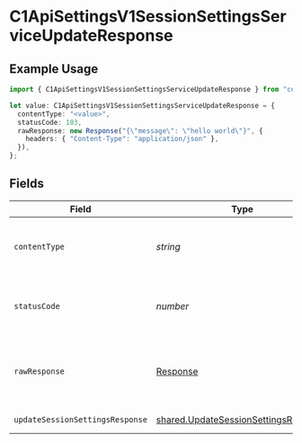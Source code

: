 # C1ApiSettingsV1SessionSettingsServiceUpdateResponse

## Example Usage

```typescript
import { C1ApiSettingsV1SessionSettingsServiceUpdateResponse } from "conductorone-sdk-typescript/sdk/models/operations";

let value: C1ApiSettingsV1SessionSettingsServiceUpdateResponse = {
  contentType: "<value>",
  statusCode: 103,
  rawResponse: new Response("{\"message\": \"hello world\"}", {
    headers: { "Content-Type": "application/json" },
  }),
};
```

## Fields

| Field                                                                                               | Type                                                                                                | Required                                                                                            | Description                                                                                         |
| --------------------------------------------------------------------------------------------------- | --------------------------------------------------------------------------------------------------- | --------------------------------------------------------------------------------------------------- | --------------------------------------------------------------------------------------------------- |
| `contentType`                                                                                       | *string*                                                                                            | :heavy_check_mark:                                                                                  | HTTP response content type for this operation                                                       |
| `statusCode`                                                                                        | *number*                                                                                            | :heavy_check_mark:                                                                                  | HTTP response status code for this operation                                                        |
| `rawResponse`                                                                                       | [Response](https://developer.mozilla.org/en-US/docs/Web/API/Response)                               | :heavy_check_mark:                                                                                  | Raw HTTP response; suitable for custom response parsing                                             |
| `updateSessionSettingsResponse`                                                                     | [shared.UpdateSessionSettingsResponse](../../../sdk/models/shared/updatesessionsettingsresponse.md) | :heavy_minus_sign:                                                                                  | Successful response                                                                                 |